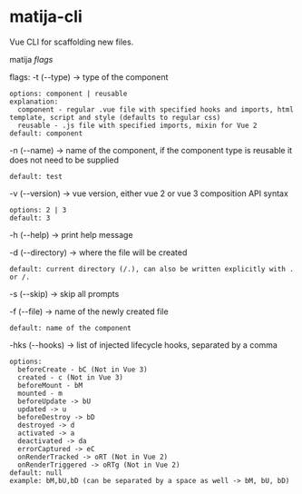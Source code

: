 # matija-cli
Vue CLI for scaffolding new files.

matija *flags*

flags:
  -t (--type) -> type of the component
    
    options: component | reusable
    explanation: 
      component - regular .vue file with specified hooks and imports, html template, script and style (defaults to regular css)
      reusable - .js file with specified imports, mixin for Vue 2
    default: component

  -n (--name) -> name of the component, if the component type is reusable it does not need to be supplied
    
    default: test

  -v (--version) -> vue version, either vue 2 or vue 3 composition API syntax
    
    options: 2 | 3
    default: 3

  -h (--help) -> print help message

  -d (--directory) -> where the file will be created
    
    default: current directory (/.), can also be written explicitly with . or /.

  -s (--skip) -> skip all prompts

  -f (--file) -> name of the newly created file
    
    default: name of the component

  -hks (--hooks) -> list of injected lifecycle hooks, separated by a comma
    
    options: 
      beforeCreate - bC (Not in Vue 3)
      created - c (Not in Vue 3)
      beforeMount - bM
      mounted - m
      beforeUpdate -> bU
      updated -> u
      beforeDestroy -> bD
      destroyed -> d
      activated -> a
      deactivated -> da
      errorCaptured -> eC
      onRenderTracked -> oRT (Not in Vue 2)
      onRenderTriggered -> oRTg (Not in Vue 2)
    default: null
    example: bM,bU,bD (can be separated by a space as well -> bM, bU, bD)
